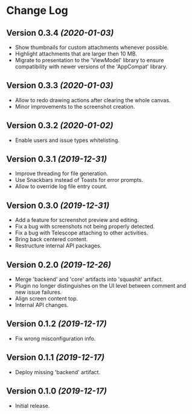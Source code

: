 Change Log
==========

Version 0.3.4 *(2020-01-03)*
----------------------------

* Show thumbnails for custom attachments whenever possible.
* Highlight attachments that are larger then 10 MB.
* Migrate to presentation to the 'ViewModel' library to ensure compatibility with newer versions of the 'AppCompat' library.

Version 0.3.3 *(2020-01-03)*
----------------------------

* Allow to redo drawing actions after clearing the whole canvas.
* Minor improvements to the screenshot creation.

Version 0.3.2 *(2020-01-02)*
----------------------------

* Enable users and issue types whitelisting.

Version 0.3.1 *(2019-12-31)*
----------------------------

* Improve threading for file generation.
* Use Snackbars instead of Toasts for error prompts.
* Allow to override log file entry count.

Version 0.3.0 *(2019-12-31)*
----------------------------

* Add a feature for screenshot preview and editing.
* Fix a bug with screenshots not being properly detected.
* Fix a bug with Telescope attaching to other activities.
* Bring back centered content.
* Restructure internal API packages.

Version 0.2.0 *(2019-12-26)*
----------------------------

* Merge 'backend' and 'core' artifacts into 'squashit' artifact.
* Plugin no longer distinguishes on the UI level between comment and new issue failures.
* Align screen content top.
* Internal API changes.

Version 0.1.2 *(2019-12-17)*
----------------------------

* Fix wrong misconfiguration info.

Version 0.1.1 *(2019-12-17)*
----------------------------

* Deploy missing 'backend' artifact.

Version 0.1.0 *(2019-12-17)*
----------------------------

* Initial release.

